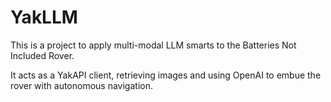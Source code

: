 # YakLLM

This is a project to apply multi-modal LLM smarts to the Batteries Not Included Rover.

It acts as a YakAPI client, retrieving images and using OpenAI to embue the
rover with autonomous navigation.

